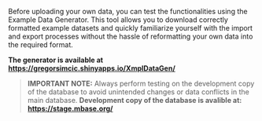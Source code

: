 Before uploading your own data, you can test the functionalities using the Example Data Generator. This tool allows you to download correctly formatted example datasets and quickly familiarize yourself with the import and export processes without the hassle of reformatting your own data into the required format.

**The generator is available at https://gregorsimcic.shinyapps.io/XmplDataGen/**

> **IMPORTANT NOTE:** Always perform testing on the development copy of the database to avoid unintended changes or data conflicts in the main database.
**Development copy of the database is avalible at: https://stage.mbase.org/**


